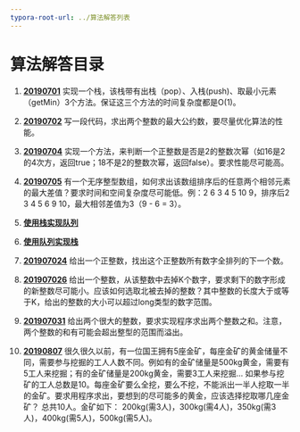 ```yaml
---
typora-root-url: ../算法解答列表
---
```


#  算法解答目录

1. [**20190701**](https://github.com/mg459046365/DailySwiftAlgorithms/blob/master/DailySwiftAlgorithms/DailySwiftAlgorithms/算法解答列表/20190701.swift)  实现一个栈，该栈带有出栈（pop）、入栈(push)、取最小元素（getMin）3个方法。保证这三个方法的时间复杂度都是O(1)。

2. [**20190702**](https://github.com/mg459046365/DailySwiftAlgorithms/blob/master/DailySwiftAlgorithms/DailySwiftAlgorithms/算法解答列表/20190702.swift)  写一段代码，求出两个整数的最大公约数，要尽量优化算法的性能。

3. [**20190704**](https://github.com/mg459046365/DailySwiftAlgorithms/blob/master/DailySwiftAlgorithms/DailySwiftAlgorithms/算法解答列表/20190704.swift)  实现一个方法，来判断一个正整数是否是2的整数次幂（如16是2的4次方，返回true；18不是2的整数次幂，返回false）。要求性能尽可能高。

4. [**20190705**](https://github.com/mg459046365/DailySwiftAlgorithms/blob/master/DailySwiftAlgorithms/DailySwiftAlgorithms/算法解答列表/20190705.swift)  有一个无序整型数组，如何求出该数组排序后的任意两个相邻元素的最大差值？要求时间和空间复杂度尽可能低。例：2 6 3 4 5 10 9，排序后2 3 4 5 6 9 10，最大相邻差值为3（9 - 6 = 3）。

5. [**使用栈实现队列**](https://github.com/mg459046365/DailySwiftAlgorithms/blob/master/DailySwiftAlgorithms/DailySwiftAlgorithms/队列/StackByQueue.swift) 

6. [**使用队列实现栈**](https://github.com/mg459046365/DailySwiftAlgorithms/blob/master/DailySwiftAlgorithms/DailySwiftAlgorithms/队列/StackByQueue.swift) 

7. [**201907024**](https://github.com/mg459046365/DailySwiftAlgorithms/blob/master/DailySwiftAlgorithms/DailySwiftAlgorithms/算法解答列表/20190724.swift)  给出一个正整数，找出这个正整数所有数字全排列的下一个数。

8. [**201907026**](https://github.com/mg459046365/DailySwiftAlgorithms/blob/master/DailySwiftAlgorithms/DailySwiftAlgorithms/算法解答列表/20190726.swift)  给出一个整数，从该整数中去掉K个数字，要求剩下的数字形成的新整数尽可能小。应该如何选取北被去掉的整数？其中整数的长度大于或等于K，给出的整数的大小可以超过long类型的数字范围。

9. [**201907031**](https://github.com/mg459046365/DailySwiftAlgorithms/blob/master/DailySwiftAlgorithms/DailySwiftAlgorithms/算法解答列表/20190731.swift)  给出两个很大的整数，要求实现程序求出两个整数之和。注意，两个整数的和有可能会超出整型的范围而溢出。

10. [**20190807**](https://github.com/mg459046365/DailySwiftAlgorithms/blob/master/DailySwiftAlgorithms/DailySwiftAlgorithms/算法解答列表/20190807.swift)  很久很久以前，有一位国王拥有5座金矿，每座金矿的黄金储量不同，需要参与挖掘的工人人数不同。例如有的金矿储量是500kg黄金，需要有5工人来挖掘；有的金矿储量是200kg黄金，需要3工人来挖掘... 如果参与挖矿的工人总数是10。每座金矿要么全挖，要么不挖，不能派出一半人挖取一半的金矿。要求用程序求出，要想到的尽可能多的黄金，应该选择挖取哪几座金矿？                                                                                                       总共10人。金矿如下： 200kg(需3人)，300kg(需4人)，350kg(需3人)，400kg(需5人)，500kg(需5人)。

   ​    

